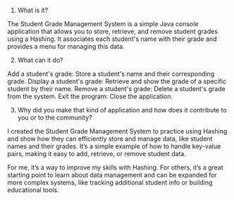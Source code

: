 1.	What is it?

The Student Grade Management System is a simple Java console application that allows you to store, retrieve, and remove student grades using a Hashing. It associates each student's name with their grade and provides a menu for managing this data.



2.	What can it do?

Add a student's grade: Store a student's name and their corresponding grade. Display a student's grade: Retrieve and show the grade of a specific student by their name. Remove a student's grade: Delete a student's grade from the system. Exit the program: Close the application.

3.	Why did you make that kind of application and how does it contribute to you or to the community?

I created the Student Grade Management System to practice using Hashing and show how they can efficiently store and manage data, like student names and their grades. It’s a simple example of how to handle key-value pairs, making it easy to add, retrieve, or remove student data.

For me, it’s a way to improve my skills with Hashing. For others, it’s a great starting point to learn about data management and can be expanded for more complex systems, like tracking additional student info or building educational tools.

